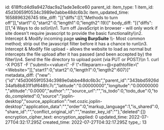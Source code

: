 id: 618ffcd4d9a9427dac9a21ade3e8ce60
parent_id: 
item_type: 1
item_id: 45d30659f0534c3989e0abbe48dc6b3c
item_updated_time: 1658896326745
title_diff: "[{\"diffs\":[[1,\"Methods to turn off\"]],\"start1\":0,\"start2\":0,\"length1\":0,\"length2\":19}]"
body_diff: "[{\"diffs\":[[1,\"4 Ways to do so\\\n\\\n1.  Turn off JavaScript in browser - will only work if site doesn't require javascript to provide the basic functionality\\\n2.  Intercept & Modify incoming page **using BurpSuite** \\\\- Most common method; strip out the javascript filter before it has a chance to run\\\n3.  Intercept & Modify file upload - allows the website to load as normal but intercepts the file upload after it has passed (and been accepted by) the filter\\\n4.  Send the file directory to upload point (via PUT or POST)\\\n    1.  curl -X POST -F \\\"submit=&lt;value&gt;\\\" -F \\\"&lt;fileparam&gt;=@&lt;pathtofile&gt;\\\" &lt;Website&gt;\"]],\"start1\":0,\"start2\":0,\"length1\":0,\"length2\":607}]"
metadata_diff: {"new":{"id":"45d30659f0534c3989e0abbe48dc6b3c","parent_id":"343bbd5926d34afb8b831f1df648fc7c","latitude":"0.00000000","longitude":"0.00000000","altitude":"0.0000","author":"","source_url":"","is_todo":0,"todo_due":0,"todo_completed":0,"source":"joplin-desktop","source_application":"net.cozic.joplin-desktop","application_data":"","order":0,"markup_language":1,"is_shared":0,"share_id":"","conflict_original_id":"","master_key_id":""},"deleted":[]}
encryption_cipher_text: 
encryption_applied: 0
updated_time: 2022-07-27T04:32:17.295Z
created_time: 2022-07-27T04:32:17.295Z
type_: 13